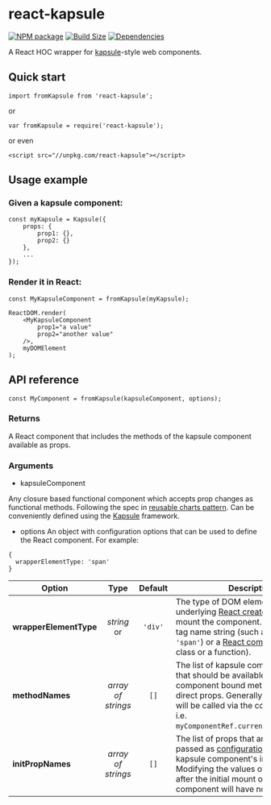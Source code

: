 react-kapsule
=============

[![NPM package][npm-img]][npm-url]
[![Build Size][build-size-img]][build-size-url]
[![Dependencies][dependencies-img]][dependencies-url]

A React HOC wrapper for [kapsule](https://github.com/vasturiano/kapsule)-style web components.

## Quick start

```
import fromKapsule from 'react-kapsule';
```
or
```
var fromKapsule = require('react-kapsule');
```
or even
```
<script src="//unpkg.com/react-kapsule"></script>
```

## Usage example

### Given a kapsule component:
```
const myKapsule = Kapsule({ 
    props: {
        prop1: {},
        prop2: {}
    },
    ... 
});
```

### Render it in React:
```
const MyKapsuleComponent = fromKapsule(myKapsule);

ReactDOM.render(
    <MyKapsuleComponent
        prop1="a value"
        prop2="another value"
    />, 
    myDOMElement
);
```

## API reference

```
const MyComponent = fromKapsule(kapsuleComponent, options);
```

### Returns

A React component that includes the methods of the kapsule component available as props.

### Arguments

* kapsuleComponent

Any closure based functional component which accepts prop changes as functional methods. Following the spec in [reusable charts pattern](https://bost.ocks.org/mike/chart/). Can be conveniently defined using the [Kapsule](https://github.com/vasturiano/kapsule) framework. 

* options
 An object with configuration options that can be used to define the React component. For example:
 ```
 {
   wrapperElementType: 'span'
 }
 ```
 
| Option | Type | Default | Description |
| --- | :--: | :--: | --- |
| <b>wrapperElementType</b> | <i>string</i> or <React component>| `'div'` | The type of DOM element used by the underlying [React createElement](https://reactjs.org/docs/react-api.html#createelement) to mount the component. Can be either a tag name string (such as `'div'` or `'span'`) or a [React component](https://reactjs.org/docs/components-and-props.html) type (a class or a function). |
| <b>methodNames</b> | <i>array of strings</i>| `[]` | The list of kapsule component methods that should be available as React component bound methods, instead of direct props. Generally these methods will be called via the component `ref`, i.e. `myComponentRef.current.myMethod(...)`. |
| <b>initPropNames</b> | <i>array of strings</i> | `[]` | The list of props that are intended to be passed as [configuration options](https://github.com/vasturiano/kapsule#generation) to the kapsule component's instantiation call. Modifying the values of these props after the initial mount of the React component will have no effect. |


[npm-img]: https://img.shields.io/npm/v/react-kapsule.svg
[npm-url]: https://npmjs.org/package/react-kapsule
[build-size-img]: https://img.shields.io/bundlephobia/minzip/react-kapsule.svg
[build-size-url]: https://bundlephobia.com/result?p=react-kapsule
[dependencies-img]: https://img.shields.io/david/vasturiano/react-kapsule.svg
[dependencies-url]: https://david-dm.org/vasturiano/react-kapsule

